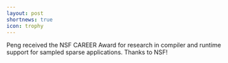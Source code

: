 ```yaml
---
layout: post
shortnews: true
icon: trophy
---
```


Peng received the NSF CAREER Award for research in compiler and runtime support for sampled sparse applications. Thanks to NSF!
